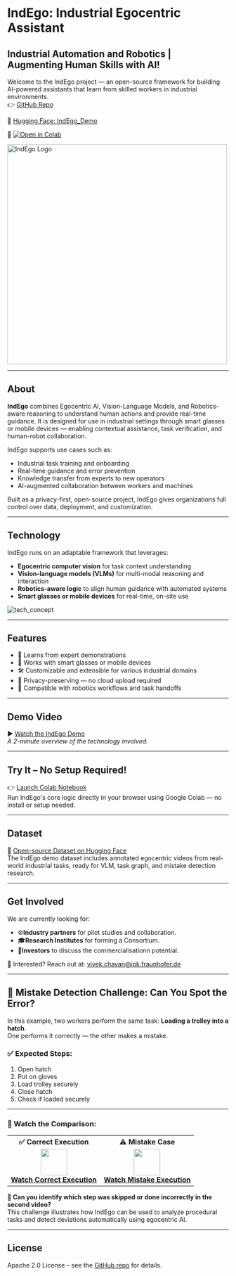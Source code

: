 # IndEgo: Industrial Egocentric Assistant

## Industrial Automation and Robotics | Augmenting Human Skills with AI!

Welcome to the IndEgo project — an open-source framework for building AI-powered assistants that learn from skilled workers in industrial environments.  
👉 [GitHub Repo](https://github.com/Vivek9Chavan/IndEgo)

🤗 [Hugging Face: IndEgo_Demo](https://huggingface.co/datasets/vivek9chavan/IndEgo_Demo)

🤝 [![Open in Colab](https://colab.research.google.com/assets/colab-badge.svg)](https://colab.research.google.com/drive/1qCZnFQNRjBuy3vBlkMy7sMTcYkTNOzgg?usp=sharing)

<p align="left">
  <img src="https://github.com/user-attachments/assets/fcf2e236-768a-4348-9762-28f4fa62d405" alt="IndEgo Logo" width="500"/>
</p>

---

## About

**IndEgo** combines Egocentric AI, Vision-Language Models, and Robotics-aware reasoning to understand human actions and provide real-time guidance. It is designed for use in industrial settings through smart glasses or mobile devices — enabling contextual assistance, task verification, and human-robot collaboration.

IndEgo supports use cases such as:
- Industrial task training and onboarding  
- Real-time guidance and error prevention  
- Knowledge transfer from experts to new operators  
- AI-augmented collaboration between workers and machines  

Built as a privacy-first, open-source project, IndEgo gives organizations full control over data, deployment, and customization.

---

## Technology

IndEgo runs on an adaptable framework that leverages:
- **Egocentric computer vision** for task context understanding  
- **Vision-language models (VLMs)** for multi-modal reasoning and interaction  
- **Robotics-aware logic** to align human guidance with automated systems  
- **Smart glasses or mobile devices** for real-time, on-site use

![tech_concept](https://github.com/user-attachments/assets/692c196c-c842-4467-9cf2-e78b0e005c27)

---

## Features

- 🧠 Learns from expert demonstrations  
- 📱 Works with smart glasses or mobile devices  
- 🛠️ Customizable and extensible for various industrial domains  
- 🔐 Privacy-preserving — no cloud upload required  
- 🤖 Compatible with robotics workflows and task handoffs

---

## Demo Video

▶️ [Watch the IndEgo Demo](https://drive.google.com/file/d/1x1TnZJpUdE2BDMW9H-jo3QZmdm-aGrZb/view?usp=sharing)  
_A 2-minute overview of the technology involved._

---

## Try It – No Setup Required!

👉 [Launch Colab Notebook](https://colab.research.google.com/drive/1mC-W5czouMFgICMktrffOU7sSjMBXENO?usp=sharing)  
Run IndEgo's core logic directly in your browser using Google Colab — no install or setup needed.

---

## Dataset

🔗 [Open-source Dataset on Hugging Face](https://huggingface.co/datasets/vivek9chavan/IndEgo_Demo)  
The IndEgo demo dataset includes annotated egocentric videos from real-world industrial tasks, ready for VLM, task graph, and mistake detection research.

---

## Get Involved

We are currently looking for:
 - ⚙️**Industry partners** for pilot studies and collaboration.
 - 🎓**Research Institutes** for forming a Consortium.
 - 💼**Investors** to discuss the commercialisationn potential.

💬 Interested? Reach out at: [vivek.chavan@ipk.fraunhofer.de](url)

---

## 🧪 Mistake Detection Challenge: Can You Spot the Error?

In this example, two workers perform the same task: **Loading a trolley into a hatch**.  
One performs it correctly — the other makes a mistake.

### ✅ Expected Steps:
1. Open hatch  
2. Put on gloves  
3. Load trolley securely  
4. Close hatch  
5. Check if loaded securely

---

### 🎥 Watch the Comparison:

<table>
<tr>
  <th>✅ Correct Execution</th>
  <th>⚠️ Mistake Case</th>
</tr>
<tr>
  <td align="center">
    <a href="https://huggingface.co/datasets/vivek9chavan/IndEgo_Demo/resolve/main/Mistake_Detection/Task_10/mp4_480/User_1_H_10c_3_480.mp4" target="_blank">
      <img src="https://img.icons8.com/ios-filled/100/000000/play-button-circled--v1.png" width="60"/><br/>
      <strong>Watch Correct Execution</strong>
    </a>
  </td>
  <td align="center">
    <a href="https://huggingface.co/datasets/vivek9chavan/IndEgo_Demo/resolve/main/Mistake_Detection/Task_10/mp4_480/User_16_0611_10m_3_480.mp4" target="_blank">
      <img src="https://img.icons8.com/ios-filled/100/000000/play-button-circled--v1.png" width="60"/><br/>
      <strong>Watch Mistake Execution</strong>
    </a>
  </td>
</tr>
</table>

**🤔 Can you identify which step was skipped or done incorrectly in the second video?**  
This challenge illustrates how IndEgo can be used to analyze procedural tasks and detect deviations automatically using egocentric AI.

---

## License

Apache 2.0 License – see the [GitHub repo](https://github.com/Vivek9Chavan/IndEgo) for details.

